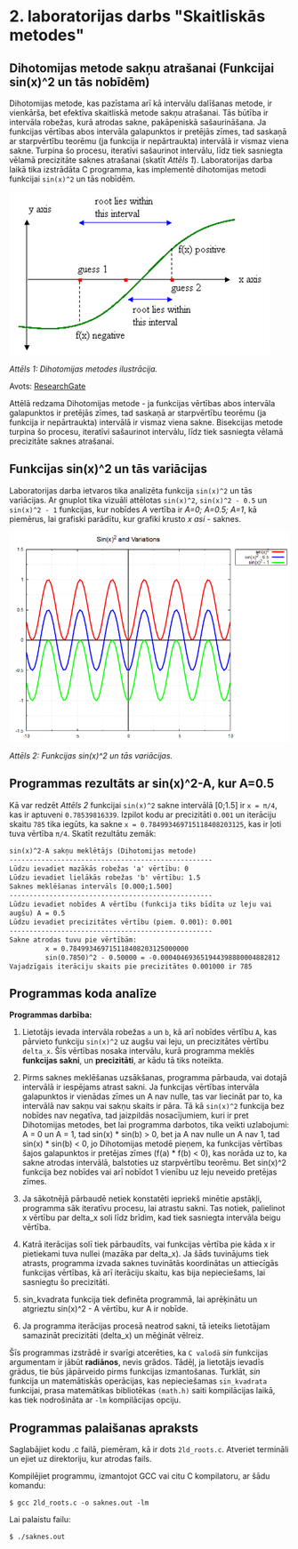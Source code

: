 # 2. laboratorijas darbs "Skaitliskās metodes"
## Dihotomijas metode sakņu atrašanai (Funkcijai sin(x)^2 un tās nobīdēm)

Dihotomijas metode, kas pazīstama arī kā intervālu dalīšanas metode, ir vienkārša, bet efektīva skaitliskā metode sakņu atrašanai. Tās būtība ir intervāla robežas, kurā atrodas sakne, pakāpeniskā sašaurināšana. Ja funkcijas vērtības abos intervāla galapunktos ir pretējās zīmes, tad saskaņā ar starpvērtību teorēmu (ja funkcija ir nepārtraukta) intervālā ir vismaz viena sakne. Turpina šo procesu, iteratīvi sašaurinot intervālu, līdz tiek sasniegta vēlamā precizitāte saknes atrašanai (skatīt *Attēls 1*). Laboratorijas darba laikā tika izstrādāta C programma, kas implementē dihotomijas metodi funkcijai `sin(x)^2` un tās nobīdēm.

![Dihotomijas metodes ilustrācija](bildes/Bisection-method.jpg)

*Attēls 1: Dihotomijas metodes ilustrācija.*

Avots: [ResearchGate]([https://www.example.com](https://www.researchgate.net/figure/Bisection-method-This-Bisection-method-states-that-if-fx-is-continuous-which-is-defined_fig2_336638530))


Attēlā redzama Dihotomijas metode - ja funkcijas vērtības abos intervāla galapunktos ir pretējās zīmes, tad saskaņā ar starpvērtību teorēmu (ja funkcija ir nepārtraukta) intervālā ir vismaz viena sakne. Bisekcijas metode turpina šo procesu, iteratīvi sašaurinot intervālu, līdz tiek sasniegta vēlamā precizitāte saknes atrašanai.

## Funkcijas sin(x)^2 un tās variācijas

Laboratorijas darba ietvaros tika analizēta funkcija `sin(x)^2` un tās variācijas. Ar gnuplot tika vizuāli attēlotas `sin(x)^2`, `sin(x)^2 - 0.5` un `sin(x)^2 - 1` funkcijas, kur nobīdes _A_ vertība ir _A=0; A=0.5; A=1_, kā piemērus, lai grafiski parādītu, kur grafiki krusto _x asi_ - saknes.

![Funkcijas `sin(x)^2` un tās variācijas](bildes/sinkvadrats.png)

*Attēls 2: Funkcijas sin(x)^2 un tās variācijas.*

## Programmas rezultāts ar sin(x)^2-A, kur A=0.5
Kā var redzēt *Attēls 2* funkcijai `sin(x)^2` sakne intervālā [0;1.5] ir `x = π/4`, kas ir aptuveni `0.78539816339`. Izpilot kodu ar precizitāti `0.001` un iterāciju skaitu `785`  tika iegūts, ka sakne `x = 0.784993469715118408203125`, kas ir ļoti tuva vērtība `π/4`. Skatīt rezultātu zemāk:
```shell
sin(x)^2-A sakņu meklētājs (Dihotomijas metode)
---------------------------------------------------
Lūdzu ievadiet mazākās robežas 'a' vērtību: 0
Lūdzu ievadiet lielākās robežas 'b' vērtību: 1.5
Saknes meklēšanas intervāls [0.000;1.500]
---------------------------------------------------
Lūdzu ievadiet nobīdes A vērtību (funkcija tiks bīdīta uz leju vai augšu) A = 0.5
Lūdzu ievadiet precizitātes vērtību (piem. 0.001): 0.001
---------------------------------------------------
Sakne atrodas tuvu pie vērtībām: 
         x = 0.784993469715118408203125000000
         sin(0.7850)^2 - 0.50000 = -0.000404693651944398880004882812
Vajadzīgais iterāciju skaits pie precizitātes 0.001000 ir 785
```
## Programmas koda analīze

**Programmas darbība:**

1. Lietotājs ievada intervāla robežas `a` un `b`, kā arī nobīdes vērtību `A`, kas pārvieto funkciju `sin(x)^2` uz augšu vai leju, un precizitātes vērtību `delta_x`. Šīs vērtības nosaka intervālu, kurā programma meklēs **funkcijas sakni**, un **precizitāti**, ar kādu tā tiks noteikta.

2. Pirms saknes meklēšanas uzsākšanas, programma pārbauda, vai dotajā intervālā ir iespējams atrast sakni. Ja funkcijas vērtības intervāla galapunktos ir vienādas zīmes un A nav nulle, tas var liecināt par to, ka intervālā nav sakņu vai sakņu skaits ir pāra. Tā kā `sin(x)^2` funkcija bez nobīdes nav negatīva, tad jaizpildās nosacījumiem, kuri ir pret Dihotomijas metodes, bet lai programma darbotos, tika veikti uzlabojumi:
A = 0 un A = 1, tad sin(x) * sin(b) > 0, bet ja A nav nulle un A nav 1, tad sin(x) * sin(b) < 0, jo Dihotomijas metodē pieņem, ka funkcijas vērtības šajos galapunktos ir pretējas zīmes (f(a) * f(b) < 0), kas norāda uz to, ka sakne atrodas intervālā, balstoties uz starpvērtību teorēmu. Bet sin(x)^2 funkcija bez nobīdes vai arī nobīdot 1 vienību uz leju neveido pretējas zīmes.

3. Ja sākotnējā pārbaudē netiek konstatēti iepriekš minētie apstākļi, programma sāk iteratīvu procesu, lai atrastu sakni. Tas notiek, palielinot x vērtību par delta_x soli līdz brīdim, kad tiek sasniegta intervāla beigu vērtība.

4. Katrā iterācijas solī tiek pārbaudīts, vai funkcijas vērtība pie kāda x ir pietiekami tuva nullei (mazāka par delta_x). Ja šāds tuvinājums tiek atrasts, programma izvada saknes tuvinātās koordinātas un attiecīgās funkcijas vērtības, kā arī iterāciju skaitu, kas bija nepieciešams, lai sasniegtu šo precizitāti.

5. sin_kvadrata funkcija tiek definēta programmā, lai aprēķinātu un atgrieztu sin(x)^2 - A vērtību, kur A ir nobīde.

6. Ja programma iterācijas procesā neatrod sakni, tā ieteiks lietotājam samazināt precizitāti (delta_x) un mēģināt vēlreiz.

Šīs programmas izstrādē ir svarīgi atcerēties, ka `C valodā` _sin_ funkcijas argumentam ir jābūt **radiānos**, nevis grādos. Tādēļ, ja lietotājs ievadīs grādus, tie būs jāpārveido pirms funkcijas izmantošanas. Turklāt, _sin_ funkcija un matemātiskās operācijas, kas nepieciešamas `sin_kvadrata` funkcijai, prasa matemātikas bibliotēkas `(math.h)` saiti kompilācijas laikā, kas tiek nodrošināta ar `-lm` kompilācijas opciju.

## Programmas palaišanas apraksts

Saglabājiet kodu .c failā, piemēram, kā ir dots `2ld_roots.c`.
Atveriet termināli un ejiet uz direktoriju, kur atrodas fails.

Kompilējiet programmu, izmantojot GCC vai citu C kompilatoru, ar šādu komandu:
```shell
$ gcc 2ld_roots.c -o saknes.out -lm
```
Lai palaistu failu:
```shell
$ ./saknes.out
```
